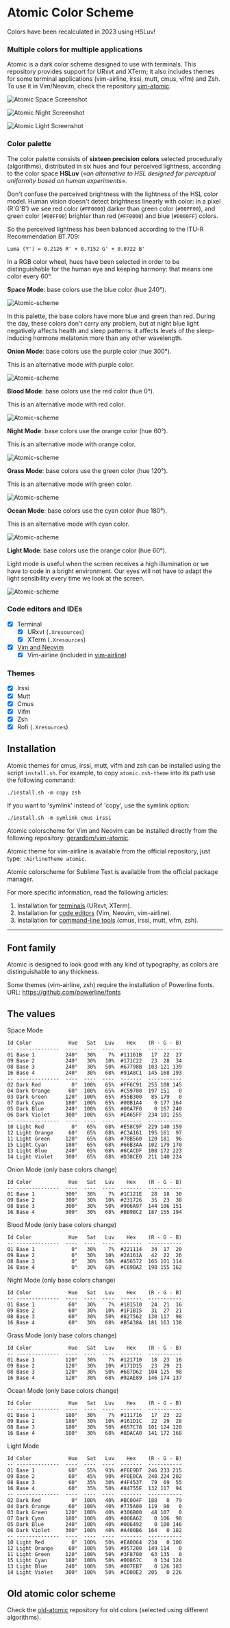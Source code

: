 # Atomic Color Scheme

Colors have been recalculated in 2023 using HSLuv!

### Multiple colors for multiple applications

Atomic is a dark color scheme designed to use with terminals. This repository provides support for URxvt and XTerm; it also includes themes for some terminal applications (vim-airline, irssi, mutt, cmus, vifm) and Zsh. To use it in Vim/Neovim, check the repository [vim-atomic](https://github.com/gerardbm/vim-atomic).

![Atomic Space Screenshot](https://github.com/gerardbm/atomic/blob/master/img/screenshots/Atomic-Space-Screenshot.png)

![Atomic Night Screenshot](https://github.com/gerardbm/atomic/blob/master/img/screenshots/Atomic-Night-Screenshot.png)

![Atomic Light Screenshot](https://github.com/gerardbm/atomic/blob/master/img/screenshots/Atomic-Light-Screenshot.png)

### Color palette

The color palette consists of **sixteen precision colors** selected procedurally (algorithms), distributed in six hues and four perceived lightness, according to the color space **HSLuv** («_an alternative to HSL designed for perceptual uniformity based on human experiments_».

Don't confuse the perceived brightness with the lightness of the HSL color model. Human vision doesn't detect brightness linearly with color: in a pixel (R'G'B') we see red color (`#FF0000`) darker than green color (`#00FF00`), and green color (`#00FF00`) brighter than red (`#FF0000`) and blue (`#0000FF`) colors.

So the perceived lightness has been balanced according to the ITU-R Recommendation BT.709:

`Luma (Y') = 0.2126 R' + 0.7152 G' + 0.0722 B'`

In a RGB color wheel, hues have been selected in order to be distinguishable for the human eye and keeping harmony: that means one color every 60°.

**Space Mode**: base colors use the blue color (hue 240°).

![Atomic-scheme](https://github.com/gerardbm/Atomic/blob/master/img/atomic-space-mc.png)

In this palette, the base colors have more blue and green than red. During the day, these colors don't carry any problem, but at night blue light negatively affects health and sleep patterns: it affects levels of the sleep-inducing hormone melatonin more than any other wavelength.

**Onion Mode**: base colors use the purple color (hue 300°).

This is an alternative mode with purple color.

![Atomic-scheme](https://github.com/gerardbm/Atomic/blob/master/img/atomic-onion-mc.png)

**Blood Mode**: base colors use the red color (hue 0°).

This is an alternative mode with red color.

![Atomic-scheme](https://github.com/gerardbm/Atomic/blob/master/img/atomic-blood-mc.png)

**Night Mode**: base colors use the orange color (hue 60°).

This is an alternative mode with orange color.

![Atomic-scheme](https://github.com/gerardbm/Atomic/blob/master/img/atomic-night-mc.png)

**Grass Mode**: base colors use the green color (hue 120°).

This is an alternative mode with green color.

![Atomic-scheme](https://github.com/gerardbm/Atomic/blob/master/img/atomic-grass-mc.png)

**Ocean Mode**: base colors use the cyan color (hue 180°).

This is an alternative mode with cyan color.

![Atomic-scheme](https://github.com/gerardbm/Atomic/blob/master/img/atomic-ocean-mc.png)

**Light Mode**: base colors use the orange color (hue 60°).

Light mode is useful when the screen receives a high illumination or we have to code in a bright environment. Our eyes will not have to adapt the light sensibility every time we look at the screen.

![Atomic-scheme](https://github.com/gerardbm/Atomic/blob/master/img/atomic-light-mc.png)

### Code editors and IDEs

- [x] Terminal
	- [x] URxvt (`.Xresources`)
	- [x] XTerm (`.Xresources`)
- [x] [Vim and Neovim](https://github.com/gerardbm/vim-atomic)
	- [x] Vim-airline (included in [vim-airline](https://github.com/vim-airline/vim-airline))

### Themes

- [x] Irssi
- [x] Mutt
- [x] Cmus
- [x] Vifm
- [x] Zsh
- [x] Rofi (`.Xresources`)

## Installation

Atomic themes for cmus, irssi, mutt, vifm and zsh can be installed using the script `install.sh`. For example, to copy `atomic.zsh-theme` into its path use the following command:

`./install.sh -m copy zsh`

If you want to 'symlink' instead of 'copy', use the symlink option:

`./install.sh -m symlink cmus irssi`

Atomic colorscheme for Vim and Neovim can be installed directly from the following repository: [gerardbm/vim-atomic](https://github.com/gerardbm/vim-atomic).

Atomic theme for vim-airline is available from the official repository, just type: `:AirlineTheme atomic`.

Atomic colorscheme for Sublime Text is available from the official package manager.

For more specific information, read the following articles:

1. Installation for [terminals](https://github.com/gerardbm/atomic/blob/master/INSTALL_TERM.md) (URxvt, XTerm).
2. Installation for [code editors](https://github.com/gerardbm/atomic/blob/master/INSTALL_EDITORS.md) (Vim, Neovim, vim-airline).
3. Installation for [command-line tools](https://github.com/gerardbm/atomic/blob/master/INSTALL_TOOLS.md) (cmus, irssi, mutt, vifm, zsh).

- - -

## Font family

Atomic is designed to look good with any kind of typography, as colors are distinguishable to any thickness.

Some themes (vim-airline, zsh) require the installation of Powerline fonts.
URL: https://github.com/powerline/fonts

## The values

Space Mode

```
Id Color            Hue   Sat   Luv    Hex    (R - G - B)
-- --------------  ----  ----  ----  -------  -----------
01 Base 1          240°   30%    7%  #11161B   17  22  27
09 Base 2          240°   30%   10%  #171C22   23  28  34
08 Base 3          240°   30%   50%  #67798B  103 121 139
16 Base 4          240°   30%   68%  #91A8C1  145 168 193
-- --------------  ----  ----  ----  -------  -----------
02 Dark Red          0°  100%   65%  #FF6C91  255 108 145
04 Dark Orange      60°  100%   65%  #C59700  197 151   0
03 Dark Green      120°  100%   65%  #55B300   85 179   0
07 Dark Cyan       180°  100%   65%  #00B1A4    0 177 164
05 Dark Blue       240°  100%   65%  #00A7F0    0 167 240
06 Dark Violet     300°  100%   65%  #EA65FF  234 101 255
-- --------------  ----  ----  ----  -------  -----------
10 Light Red         0°   65%   68%  #E58C9F  229 140 159
12 Light Orange     60°   65%   68%  #C3A161  195 161  97
11 Light Green     120°   65%   68%  #78B560  120 181  96
15 Light Cyan      180°   65%   68%  #66B3AA  102 179 170
13 Light Blue      240°   65%   68%  #6CACDF  108 172 223
14 Light Violet    300°   65%   68%  #D38CE0  211 140 224
```

Onion Mode (only base colors change)

```
Id Color            Hue   Sat   Luv    Hex    (R - G - B)
-- --------------  ----  ----  ----  -------  -----------
01 Base 1          300°   30%    7%  #1C121E   28  18  30
09 Base 2          300°   30%   10%  #231726   35  23  38
08 Base 3          300°   30%   50%  #906A97  144 106 151
16 Base 4          300°   30%   68%  #BB9BC2  187 155 194
```

Blood Mode (only base colors change)

```
Id Color            Hue   Sat   Luv    Hex    (R - G - B)
-- --------------  ----  ----  ----  -------  -----------
01 Base 1            0°   30%    7%  #221114   34  17  20
09 Base 2            0°   30%   10%  #2A161A   42  22  26
08 Base 3            0°   30%   50%  #A56572  165 101 114
16 Base 4            0°   30%   68%  #C69BA2  198 155 162
```

Night Mode (only base colors change)

```
Id Color            Hue   Sat   Luv    Hex    (R - G - B)
-- --------------  ----  ----  ----  -------  -----------
01 Base 1           60°   30%    7%  #181510   24  21  16
09 Base 2           60°   30%   10%  #1F1B15   31  27  21
08 Base 3           60°   30%   50%  #827562  130 117  98
16 Base 4           60°   30%   68%  #B5A38A  181 163 138
```

Grass Mode (only base colors change)

```
Id Color            Hue   Sat   Luv    Hex    (R - G - B)
-- --------------  ----  ----  ----  -------  -----------
01 Base 1          120°   30%    7%  #121710   18  23  16
09 Base 2          120°   30%   10%  #171D15   23  29  21
08 Base 3          120°   30%   50%  #687D62  104 125  98
16 Base 4          120°   30%   68%  #92AE89  146 174 137
```

Ocean Mode (only base colors change)

```
Id Color            Hue   Sat   Luv    Hex    (R - G - B)
-- --------------  ----  ----  ----  -------  -----------
01 Base 1          180°   30%    7%  #111716   17  23  22
09 Base 2          180°   30%   10%  #161D1C   22  29  28
08 Base 3          180°   30%   50%  #657C78  101 124 120
16 Base 4          180°   30%   68%  #8DACA8  141 172 168
```

Light Mode

```
Id Color            Hue   Sat   Luv    Hex    (R - G - B)
-- --------------  ----  ----  ----  -------  -----------
01 Base 1           60°   55%   93%  #F6E9D7  246 233 215
09 Base 2           60°   45%   90%  #F0E0CA  240 224 202
08 Base 3           60°   35%   30%  #4F4537   79  69  55
16 Base 4           60°   35%   50%  #84755E  132 117  94
-- --------------  ----  ----  ----  -------  -----------
02 Dark Red          0°  100%   40%  #BC004F  188   0  79
04 Dark Orange      60°  100%   40%  #775A00  119  90   0
03 Dark Green      120°  100%   40%  #306B00   48 107   0
07 Dark Cyan       180°  100%   40%  #006A62    0 106  98
05 Dark Blue       240°  100%   40%  #006492    0 100 146
06 Dark Violet     300°  100%   40%  #A400B6  164   0 182
-- --------------  ----  ----  ----  -------  -----------
10 Light Red         0°  100%   50%  #EA0064  234   0 100
12 Light Orange     60°  100%   50%  #957200  149 114   0
11 Light Green     120°  100%   50%  #3F8700   63 135   0
15 Light Cyan      180°  100%   50%  #00867C    0 134 124
13 Light Blue      240°  100%   50%  #007EB7    0 126 183
14 Light Violet    300°  100%   50%  #CD00E2  205   0 226
```

## Old atomic color scheme

Check the [old-atomic](https://github.com/gerardbm/old-atomic) repository for old colors (selected using different algorithms).
